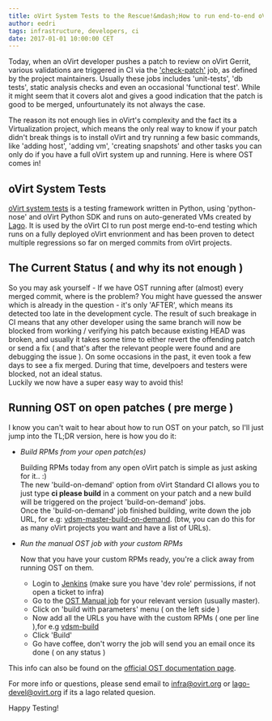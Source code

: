 ```yaml
---
title: oVirt System Tests to the Rescue!&mdash;How to run end-to-end oVirt tests on your patch.
author: eedri
tags: infrastructure, developers, ci
date: 2017-01-01 10:00:00 CET
---
```


Today, when an oVirt developer pushes a patch to review on oVirt Gerrit, various validations are triggered in CI via the ['check-patch'](http://ovirt-infra-docs.readthedocs.io/en/latest/CI/Build_and_test_standards.html) job, as defined by the project maintainers.
Usually these jobs includes 'unit-tests', 'db tests', static analysis checks and even an occasional 'functional test'.
While it might seem that it covers alot and gives a good indication that the patch is good to be merged, unfourtunately its not always the case.

The reason its not enough lies in oVirt's complexity and the fact its a Virtualization project, which means the only real way to know if your patch didn't break things is to
install oVirt and try running a few basic commands, like 'adding host', 'adding vm', 'creating snapshots' and other tasks you can only do if you have
a full oVirt system up and running. Here is where OST comes in!
 
## oVirt System Tests

[oVirt system tests](http://ovirt-system-tests.readthedocs.io) is a testing framework written in Python, using 'python-nose' and oVirt Python SDK and runs on auto-generated VMs created by [Lago](http://lago.readthedocs.io).
It is used by the oVirt CI to run post merge end-to-end testing which runs on a fully deployed oVirt envrionment and has been proven to detect multiple
regressions so far on merged commits from oVirt projects.

## The Current Status ( and why its not enough )

So you may ask yourself - If we have OST running after (almost) every merged commit, where is the problem?
You might have guessed the answer which is already in the question - it's only 'AFTER', which means its detected too late in the development cycle.
The result of such breakage in CI means that any other developer using the same branch will now be blocked from working / verifying his patch
because existing HEAD was broken, and usually it takes some time to either revert the offending patch or send a fix ( and that's after the relevant
people were found and are debugging the issue ). On some occasions in the past, it even took a few days to see a fix merged.
During that time, develpoers and testers were blocked, not an ideal status.<br>
Luckily we now have a super easy way to avoid this!

## Running OST on open patches ( pre merge )

I know you can't wait to hear about how to run OST on your patch, so I'll just jump into the TL;DR version, here is how you do it:

* *Build RPMs from your open patch(es)*

    Building RPMs today from any open oVirt patch is simple as just
    asking for it.. :)<br>
    The new 'build-on-demand' option from oVirt Standard CI allows
    you to just type **ci please build** in a comment on your patch
    and a new build will be triggered on the project 'build-on-demand' jobs.<br>
    Once the 'build-on-demand' job finished building, write down the job URL,
    for e.g: [vdsm-master-build-on-demand](http://jenkins.ovirt.org/job/vdsm_master_build-artifacts-on-demand-el7-x86_64/9/).
    (btw, you can do this for as many oVirt projects you want and have a list of URLs).


* *Run the manual OST job with your custom RPMs*

    Now that you have your custom RPMs ready, you're a click away from running OST
    on them.<br>
    * Login to [Jenkins](http://jenkins.ovirt.org) (make sure you have 'dev role' permissions, if not open a ticket to infra)<br>
    * Go to the [OST Manual job](http://jenkins.ovirt.org/job/ovirt_master_system-tests_manual/) for your relevant version (usually master).<br>
    * Click on 'build with parameters' menu ( on the left side )
    * Now add all the URLs you have with the custom RPMs ( one per line ),for e.g [vdsm-build](http://jenkins.ovirt.org/job/vdsm_master_build-artifacts-on-demand-el7-x86_64/9/)<br>
    * Click 'Build'<br>
    * Go have coffee, don't worry the job will send you an email once its done ( on any status )<br>

This info can also be found on the [official OST documentation page](http://ovirt-system-tests.readthedocs.io).

For more info or questions, please send email to infra@ovirt.org or lago-devel@ovirt.org if its a lago related quesion.

Happy Testing!
